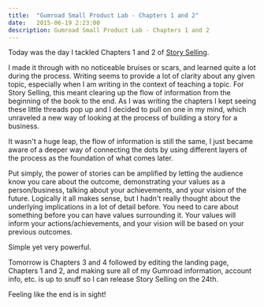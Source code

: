```yaml
---
title:  "Gumroad Small Product Lab - Chapters 1 and 2"
date:   2015-06-19 2:23:00
description: Gumroad Small Product Lab - Chapters 1 and 2
---
```


Today was the day I tackled Chapters 1 and 2 of <a href="http://alexmarcy.com/storyselling.html">Story Selling</a>.

I made it through with no noticeable bruises or scars, and learned quite a lot during the process. Writing seems to provide a lot of clarity about any given topic, especially when I am writing in the context of teaching a topic. For Story Selling, this meant clearing up the flow of information from the beginning of the book to the end. As I was writing the chapters I kept seeing these little threads pop up and I decided to pull on one in my mind, which unraveled a new way of looking at the process of building a story for a business.

It wasn't a huge leap, the flow of information is still the same, I just became aware of a deeper way of connecting the dots by using different layers of the process as the foundation of what comes later.

Put simply, the power of stories can be amplified by letting the audience know you care about the outcome, demonstrating your values as a person/business, talking about your achievements, and your vision of the future. Logically it all makes sense, but I hadn't really thought about the underlying implications in a lot of detail before. You need to care about something before you can have values surrounding it. Your values will inform your actions/achievements, and your vision will be based on your previous outcomes.

Simple yet very powerful.

Tomorrow is Chapters 3 and 4 followed by editing the landing page, Chapters 1 and 2, and making sure all of my Gumroad information, account info, etc. is up to snuff so I can release Story Selling on the 24th.

Feeling like the end is in sight!